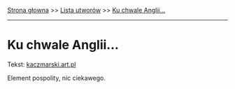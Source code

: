 [Strona głowna](../index.md) >> [Lista utworów](../list.md) >> [Ku chwale Anglii…](238.md)

---

# Ku chwale Anglii…

Tekst: [kaczmarski.art.pl](https://www.kaczmarski.art.pl/tworczosc/wiersze/ku-chwale-anglii/)

Element pospolity, nic ciekawego.